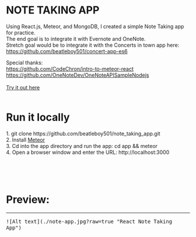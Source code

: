 <h1 style="text-align: center, font-weight: bold, font-family: 'Helvetica Neue Light'">
  NOTE TAKING APP
</h1>

Using React.js, Meteor, and MongoDB, I created a simple Note Taking app for practice. <br/>
The end goal is to integrate it with Evernote and OneNote. <br/>
Stretch goal would be to integrate it with the Concerts in town app here: https://github.com/beatleboy501/concert-app-es6 <br/>

Special thanks: <br/>
https://github.com/CodeChron/intro-to-meteor-react<br/>
https://github.com/OneNoteDev/OneNoteAPISampleNodejs
<br/>
<br/>
<a href="https://beatleboy501-note2.herokuapp.com/" style="text-align: center, font-weight: bold, font-family: 'Helvetica Neue Light'">Try it out here</a>
<br/>
<br/>
<h1 style="text-align: center, font-weight: bold, font-family: 'Helvetica Neue Light'">Run it locally</h1>
<p>
  1. git clone https://github.com/beatleboy501/note_taking_app.git<br/>
  2. Install <a href="https://www.meteor.com/install">Meteor</a><br/>
  3. Cd into the app directory and run the app: cd app && meteor<br/>
  4. Open a browser window and enter the URL: http://localhost:3000<br/>
</p>
<br>
<br>
<br>
<h1 style="text-align: center, font-weight: bold, font-family: 'Helvetica Neue Light'">Preview:</h1>
<hr>
<kbd>
![Alt text](./note-app.jpg?raw=true "React Note Taking App")
</kbd>
